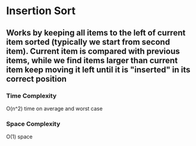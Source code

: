 # Insertion Sort

## Works by keeping all items to the left of current item sorted (typically we start from second item). Current item is compared with previous items, while we find items larger than current item keep moving it left until it is "inserted" in its correct position

### Time Complexity
O(n^2) time on average and worst case

### Space Complexity
O(1) space